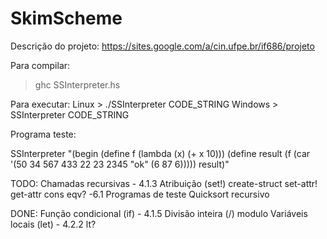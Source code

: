 SkimScheme
==========

Descrição do projeto: https://sites.google.com/a/cin.ufpe.br/if686/projeto

Para compilar:
> ghc SSInterpreter.hs

Para executar:
Linux	> ./SSInterpreter CODE_STRING
Windows	> SSInterpreter CODE_STRING

Programa teste:

SSInterpreter "(begin (define f (lambda (x) (+ x 10))) (define result (f (car '(50 34 567 433 22 23 2345 \"ok\" (6 87 6))))) result)"


TODO:
	Chamadas recursivas 	- 4.1.3
	Atribuição (set!)
	create-struct
	set-attr!
	get-attr
	cons
	eqv? 					-6.1
	Programas de teste
	Quicksort recursivo

DONE:
	Função condicional (if)	- 4.1.5
	Divisão inteira (/)
	modulo
	Variáveis locais (let)	- 4.2.2
	lt?